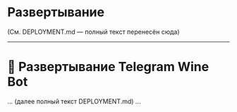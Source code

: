 # Развертывание

(См. DEPLOYMENT.md — полный текст перенесён сюда)

---

# 🚀 Развертывание Telegram Wine Bot

... (далее полный текст DEPLOYMENT.md) ... 